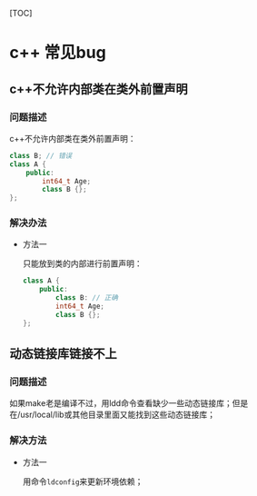 [TOC]

# c++ 常见bug



## c++不允许内部类在类外前置声明

### 问题描述

c++不允许内部类在类外前置声明：

```c++
class B; // 错误
class A {
    public:
        int64_t Age;
        class B {};
};
```

### 解决办法

- 方法一

  只能放到类的内部进行前置声明：

  ```c++
  class A {
      public:
          class B: // 正确
          int64_t Age;
          class B {};
  };
  ```

  

## 动态链接库链接不上

### 问题描述

如果make老是编译不过，用ldd命令查看缺少一些动态链接库；但是在/usr/local/lib或其他目录里面又能找到这些动态链接库；

### 解决方法

- 方法一

  用命令`ldconfig`来更新环境依赖；
